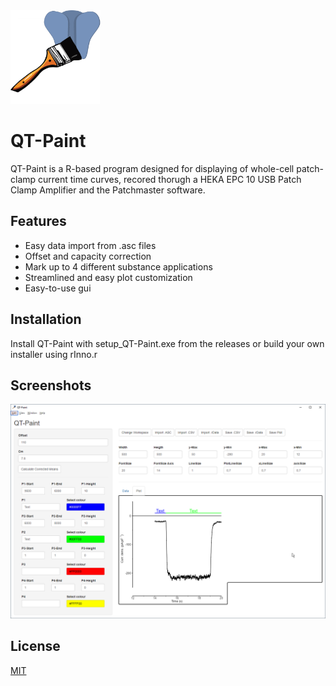 <img src="https://github.com/christianhermann/QT-Paint/blob/master/QT-Paint.png"  height="150" />



# QT-Paint
QT-Paint is a R-based program designed for displaying of whole-cell patch-clamp current time curves, recored thorugh a HEKA EPC 10 USB Patch Clamp Amplifier and the Patchmaster software. 


## Features

- Easy data import from .asc files
- Offset and capacity correction
- Mark up to 4 different substance applications
- Streamlined and easy plot customization
- Easy-to-use gui

## Installation

Install QT-Paint with setup_QT-Paint.exe from the releases or build your own installer using rInno.r


## Screenshots

![App Screenshot](https://github.com/christianhermann/QT-Paint/blob/master/Screenshot.png)


## License

[MIT](https://choosealicense.com/licenses/mit/)

